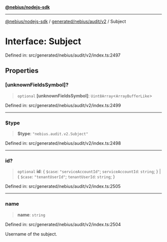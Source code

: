 [**@nebius/nodejs-sdk**](../../../../../README.md)

---

[@nebius/nodejs-sdk](../../../../../README.md) / [generated/nebius/audit/v2](../README.md) / Subject

# Interface: Subject

Defined in: src/generated/nebius/audit/v2/index.ts:2497

## Properties

### \[unknownFieldsSymbol\]?

> `optional` **\[unknownFieldsSymbol\]**: `Uint8Array`\<`ArrayBufferLike`\>

Defined in: src/generated/nebius/audit/v2/index.ts:2499

---

### $type

> **$type**: `"nebius.audit.v2.Subject"`

Defined in: src/generated/nebius/audit/v2/index.ts:2498

---

### id?

> `optional` **id**: \{ `$case`: `"serviceAccountId"`; `serviceAccountId`: `string`; \} \| \{ `$case`: `"tenantUserId"`; `tenantUserId`: `string`; \}

Defined in: src/generated/nebius/audit/v2/index.ts:2505

---

### name

> **name**: `string`

Defined in: src/generated/nebius/audit/v2/index.ts:2504

Username of the subject.
